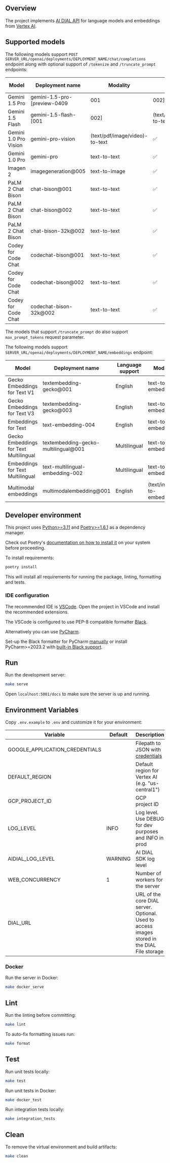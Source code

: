 ## Overview

The project implements [AI DIAL API](https://epam-rail.com/dial_api) for language models and embeddings from [Vertex AI](https://console.cloud.google.com/vertex-ai).

## Supported models

The following models support `POST SERVER_URL/openai/deployments/DEPLOYMENT_NAME/chat/completions` endpoint along with optional support of `/tokenize` and `/truncate_prompt` endpoints:

|Model|Deployment name|Modality|`/tokenize`|`/truncate_prompt`|tools/functions support|
|---|---|---|---|---|---|
|Gemini 1.5 Pro|gemini-1.5-pro-[preview-0409|001|002]|(text/pdf/image/audio/video)-to-text|✅|❌|✅|
|Gemini 1.5 Flash|gemini-1.5-flash-[001|002]|(text/pdf/image/audio/video)-to-text|✅|❌|✅|
|Gemini 1.0 Pro Vision|gemini-pro-vision|(text/pdf/image/video)-to-text|✅|❌|❌|
|Gemini 1.0 Pro|gemini-pro|text-to-text|✅|❌|✅|
|Imagen 2|imagegeneration@005|text-to-image|✅|✅|❌|
|PaLM 2 Chat Bison|chat-bison@001|text-to-text|✅|✅|❌|
|PaLM 2 Chat Bison|chat-bison@002|text-to-text|✅|✅|❌|
|PaLM 2 Chat Bison|chat-bison-32k@002|text-to-text|✅|✅|❌|
|Codey for Code Chat|codechat-bison@001|text-to-text|✅|✅|❌|
|Codey for Code Chat|codechat-bison@002|text-to-text|✅|✅|❌|
|Codey for Code Chat|codechat-bison-32k@002|text-to-text|✅|✅|❌|

The models that support `/truncate_prompt` do also support `max_prompt_tokens` request parameter.

The following models support `SERVER_URL/openai/deployments/DEPLOYMENT_NAME/embeddings` endpoint:

|Model|Deployment name|Language support|Modality|
|---|---|---|---|
|Gecko Embeddings for Text V1|textembedding-gecko@001|English|text-to-embedding|
|Gecko Embeddings for Text V3|textembedding-gecko@003|English|text-to-embedding|
|Embeddings for Text|text-embedding-004|English|text-to-embedding|
|Gecko Embeddings for Text Multilingual|textembedding-gecko-multilingual@001|Multilingual|text-to-embedding|
|Embeddings for Text Multilingual|text-multilingual-embedding-002|Multilingual|text-to-embedding|
|Multimodal embeddings|multimodalembedding@001|English|(text/image)-to-embedding|

## Developer environment

This project uses [Python>=3.11](https://www.python.org/downloads/) and [Poetry>=1.6.1](https://python-poetry.org/) as a dependency manager.

Check out Poetry's [documentation on how to install it](https://python-poetry.org/docs/#installation) on your system before proceeding.

To install requirements:

```sh
poetry install
```

This will install all requirements for running the package, linting, formatting and tests.

### IDE configuration

The recommended IDE is [VSCode](https://code.visualstudio.com/).
Open the project in VSCode and install the recommended extensions.

The VSCode is configured to use PEP-8 compatible formatter [Black](https://black.readthedocs.io/en/stable/index.html).

Alternatively you can use [PyCharm](https://www.jetbrains.com/pycharm/).

Set-up the Black formatter for PyCharm [manually](https://black.readthedocs.io/en/stable/integrations/editors.html#pycharm-intellij-idea) or
install PyCharm>=2023.2 with [built-in Black support](https://blog.jetbrains.com/pycharm/2023/07/2023-2/#black).

## Run

Run the development server:

```sh
make serve
```

Open `localhost:5001/docs` to make sure the server is up and running.

## Environment Variables

Copy `.env.example` to `.env` and customize it for your environment:

|Variable|Default|Description|
|---|---|---|
|GOOGLE_APPLICATION_CREDENTIALS||Filepath to JSON with [credentials](https://cloud.google.com/docs/authentication/application-default-credentials#GAC)|
|DEFAULT_REGION||Default region for Vertex AI (e.g. "us-central1")|
|GCP_PROJECT_ID||GCP project ID|
|LOG_LEVEL|INFO|Log level. Use DEBUG for dev purposes and INFO in prod|
|AIDIAL_LOG_LEVEL|WARNING|AI DIAL SDK log level|
|WEB_CONCURRENCY|1|Number of workers for the server|
|DIAL_URL||URL of the core DIAL server. Optional. Used to access images stored in the DIAL File storage|

### Docker

Run the server in Docker:

```sh
make docker_serve
```

## Lint

Run the linting before committing:

```sh
make lint
```

To auto-fix formatting issues run:

```sh
make format
```

## Test

Run unit tests locally:

```sh
make test
```

Run unit tests in Docker:

```sh
make docker_test
```

Run integration tests locally:

```sh
make integration_tests
```

## Clean

To remove the virtual environment and build artifacts:

```sh
make clean
```